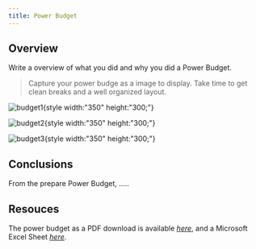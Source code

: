 ```yaml
---
title: Power Budget
---
```


## Overview
Write a overview of what you did and why you did a Power Budget.

> Capture your power budge as a image to display. Take time to get clean breaks and a well organized layout.

![budget1](<img width="419" height="41" alt="image" src="https://github.com/user-attachments/assets/3774df50-d011-4d8b-8f69-f69eb4336531" />){style width:"350" height:"300;"}

![budget2](<img width="419" height="41" alt="image" src="https://github.com/user-attachments/assets/a77996fe-21f7-451a-9681-d184d75193e8" />){style width:"350" height:"300;"}

![budget3](<img width="419" height="41" alt="image" src="https://github.com/user-attachments/assets/0379796f-4cc7-4333-a7e7-ee4968e07c44" />){style width:"350" height:"300;"}

## Conclusions

From the prepare Power Budget, .....

## Resouces

The power budget as a PDF download is available [*here*](PowerBudgetExample.pdf), and a Microsoft Excel Sheet [*here*](PowerBudgetExample.xlsx).
